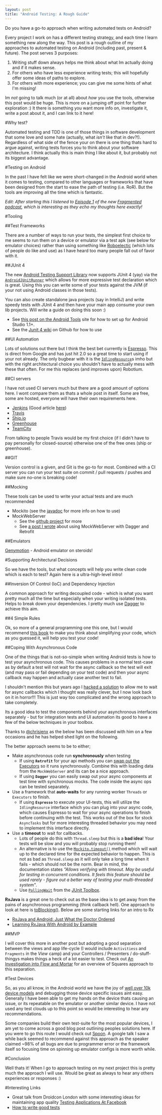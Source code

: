 ```yaml
---
layout: post
title: "Android Testing: A Rough Guide"
---
```


Do you have a go-to approach when writing automated tests on Android?

Every project I work on has a different testing strategy, and each time I learn something new along the way. This post is a rough outline of my approaches to automated testing on Android (including past, present & future). The post serves 3 purposes:

1. Writing stuff down always helps me think about what Im actually doing and if it makes sense.
2. For others who have less experience writing tests; this will hopefully offer some ideas of paths to explore.
3. For others with more experience; you can give me some hints of what I'm missing!

Im _not_ going to talk much (or at all) about _how_ you use the tools, otherwise this post would be huge. This is more on a jumping off point for further exploration :) It there is something you want more info on, investigate it, write a post about it, and I can link to it here!

#Why test?

Automated testing and TDD is one of those things in software development that some love and some hate (actually, what _isn't_ like that in dev?!). Regardless of what side of the fence your on there is one thing thats hard to argue against, writing tests forces you to think about your software architecture. I think actually this is main thing I like about it, but probably not its biggest advantage. 

#Testing on Android

In the past I have felt like we were short-changed in the Android world when it comes to testing, compared to other languages or frameworks that have been designed from the start to ease the path of testing (i.e. RoR). But the tools are improving all the time which is fantastic. 

_Edit: After starting this I listened to [Episode 1](http://fragmentedpodcast.com/episodes/1/) of the new [Fragmented podcast](http://fragmentedpodcast.com/), which is interesting as they echo my thoughts here exactly!_

#Tooling
      
##Test Frameworks

There are a number of ways to run your tests, the simplest first choice to me seems to run them on a device or emulator via a test apk (see below for emulator choices) rather than using something like [Roboelectic](http://robolectric.org/) (which lots of people do like and use) as I have heard too many people fall out of favor with it. 

##JUnit 4

The new [Android Testing Support Library](https://code.google.com/p/android-test-kit/) now supports JUnit 4 (yay) via the [`AndroidJUnitRunner`](https://code.google.com/p/android-test-kit/wiki/AndroidJUnitRunnerUserGuide) which allows for more expressive test declaration which is great. Using this you can write some of your tests against the JVM (if your not using Android classes in those tests). 

You can also create standalone java projects (say in IntelliJ) and write speedy tests with JUnit 4 and then have your main app consume your own lib projects. Will write a guide on doing this soon :)

- See [this post on the Android Tools](http://tools.android.com/tech-docs/unit-testing-support) site for how to set up for Android Studio 1.1+.
- See the [Junit 4 wiki](https://github.com/junit-team/junit/wiki) on Github for how to use

##UI Automation

Lots of solutions out there but I think the best bet currently is [Espresso](https://code.google.com/p/android-test-kit/wiki/Espresso). This is direct from Google and has just hit 2.0 so a great time to start using if your not already. The only bugbear with it is the [`IdlingResource`](https://code.google.com/p/android-test-kit/wiki/EspressoSamples#Using_registerIdlingResource_to_synchronize_with_custom_resourc-c)s imho but with the right architectural choice you shouldn't have to actually mess with these that often. For me this replaces (and improves upon) Robotium.

##CI servers

I have not used CI servers much but there are a good amount of options here. I wont compare them as thats a whole post in itself. Some are free, some are hosted, everyone will have their own requirements here.

- [Jenkins](http://jenkins-ci.org/) (Good article [here](http://www.bignerdranch.com/blog/continuous-delivery-for-android/))
- [Travis](travis-ci.org)
- [Ship.io](https://ship.io/)
- [Greenhouse](http://greenhouseci.com/)
- [TeamCity](https://www.jetbrains.com/teamcity/)

From talking to people Travis would be my first choice (if I didn't have to pay personally for closed-source) otherwise one of the free ones (ship or greenhouse).

##GIT

Version control is a given, and Git is the go-to for most. Combined with a CI server you can run your test suite on commit / pull requests / pushes and make sure no-one is breaking code!

##Mocking

These tools can be used to write your actual tests and are much recommended

- Mockito (see the [javadoc](https://mockito.googlecode.com/hg-history/1.5/javadoc/org/mockito/Mockito.html) for more info on how to use)
- MockWebServer 
    - See the [github project](https://github.com/square/okhttp/tree/master/mockwebserver) for more
    - See [a post I wrote](http://systemdotrun.blogspot.co.uk/2014/11/android-testing-with-dagger-retrofit.html) about using MockWebServer with Dagger and Retrofit

##Emulators

[Genymotion](https://www.genymotion.com/#!/) - Android emulator on steroids!

#Supporting Architectural Decisions

So we have the tools, but what concepts will help you write clean code which is each to test? Again here is a ultra-high-level intro!

##Inversion Of Control (IoC) and Dependency Injection

A common approach for writing decoupled code - which is what you want pretty much all the time but especially when your writing isolated tests. Helps to break down your dependencies. I pretty much use [Dagger](http://square.github.io/dagger/) to achieve this aim.

##4 Simple Rules

Ok, so more of a general programming one this one, but I would recommend [this book](https://leanpub.com/4rulesofsimpledesign) to make you think about simplifying your code, which as you guessed it, will help you test your code!

##Coping With Asynchronous Code

One of the things that is not-so-simple when writing Android tests is how to test your asynchronous code. This causes problems in a normal test-case as by default a test will not wait for the async callback so the test will exit (and may pass or fail depending on your test code) and then your async callback may happen and actually case another test to fail. 

I shouldn't mention this but years ago I [hacked a solution](https://github.com/doridori/AndroidUtils/blob/master/App/src/main/java/com/doridori/lib/testing/FutureAsyncTester.java) to allow me to wait for async callbacks which I thought was really clever, but I now look back on it in horror!!! This is just way too complicated and the wrong approach to take completely.

Its a good idea to test the components behind your asynchronous interfaces separately - but for integration tests and UI automation its good to have a few of the below techniques in your toolbox.

Thanks to [@chrisjenx](https://twitter.com/chrisjenx) as the below has been discussed with him on a few occasions and he has helped shed light on the following.

The better approach seems to be to either;

- Make asynchronous code run **synchronously** when testing 
	- If using **`Retrofit`** for your api methods you can [swap out the Executors](http://stackoverflow.com/questions/23142437/) so it runs synchronously. Combine this with loading data from the `MockWebServer` and its can be a nice approach.
	- If using **`Dagger`** you can easily swap out your async components at test time with synchronous mocks. The code inside the async ops can be tested separately.
- Use a framework that **auto-waits** for any running worker `Threads` or `Executors` to finish.
	- If using **`Espresso`** to execute your UI-tests, this will utilize the `IdlingResource` interface which you can plug into your async code, which causes Espresso to wait for your async operations to finish before continuing with the test. This works out of the box for stock `AsyncTasks` but for more interesting threaded behavior you may need to implement this interface directly.
- Use a **timeout** to wait for callbacks. 
    - Lots of people do this with `Thread.sleep` but this is a **bad idea**! Your tests will be slow and you will probably stop running them!
    - An alternative is to use the [`Mockito.timeout()`](http://docs.mockito.googlecode.com/hg/org/mockito/Mockito.html#timeout(int)) method which will wait up to the declared time for the expected behavior to happen. This is not as bad as `Thread.sleep` as it will only take a long time when it fails - which should not be the norm. Bear in mind, the documentation states _"Allows verifying with timeout. May be useful for testing in concurrent conditions. It feels this feature should be used rarely - figure out a better way of testing your multi-threaded system"_.
    - Use [`PollingWait`](https://junit-toolbox.googlecode.com/git/javadoc/com/googlecode/junittoolbox/PollingWait.html) from the [JUnit Toolbox](https://code.google.com/p/junit-toolbox/).

**RxJava** is a great one to check out as the base idea is to get away from the pains of asynchronous programming (think callback hell). One approach to look at here is [toBlocking()](https://github.com/ReactiveX/RxJava/wiki/Blocking-Observable-Operators). Below are some starting links for an intro to Rx

- [RxJava and Android: Just What the Doctor Ordered](http://markhudnall.com/2013/10/15/rxjava-and-android/)
- [Learning RxJava With Android by Example](http://nerds.weddingpartyapp.com/tech/2014/09/15/learning-rxjava-with-android-by-example/)

##MVP

I will cover this more in another post but adopting a good separation between the views and app life-cycle (I would include `Activitiess` and `Fragments` in the _View_ camp) and your Controllers / Presenters / do-stuff-thingys makes things a heck of a lot easier to test. Check out [An Investigation into Flow and Mortar](http://www.bignerdranch.com/blog/an-investigation-into-flow-and-mortar/) for an overview of Squares approach to this separation. 

#Test Devices

So, as you all know, in the Android world we have the joy of [well over 10k device models](http://opensignal.com/reports/2014/android-fragmentation/) and debugging those device specific issues aint easy. Generally I have been able to get my hands on the device thats causing an issue, or its repeatable on the emulator or another similar device. I have not used any test clouds up to this point so would be interesting to hear any recommendations.

Some companies build their own test-suite for the most popular devices, I am yet to come across a good blog post outlining peoples solutions here. If you were to go this route I would check out [Spoon](https://github.com/square/spoon). A google talk I saw a while back seemed to recommend against this approach as the speaker claimed ~98% of all bugs are due to programmer error or the framework itself so focusing time on spinning up emulator configs is more worth while.

#Conclusion

Well thats it! When I go to approach testing on my next project this is pretty much the approach I will use. Would be great as always to hear any others experiences or responses :)

#Interesting Links

- Great talk from Droidcon London with some interesting ideas for maintaining app quality [Testing Applications At Facebook](https://skillsmatter.com/skillscasts/5630-testing-applications-at-facebook)
- [How to write good tests](https://github.com/mockito/mockito/wiki/How-to-write-good-tests)
